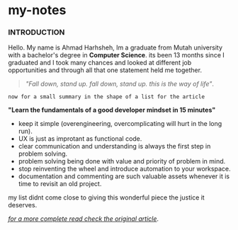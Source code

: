 # my-notes
### INTRODUCTION
Hello. My name is Ahmad Harhsheh, Im a graduate from Mutah university with a bachelor's degree in **Computer Science**. its been 13 months since I graduated and I took many chances and looked at different job opportunities and through all that one statement held me together.
>
>*"Fall down, stand up. fall down, stand up. this is the way of life"*.
>
    now for a small summary in the shape of a list for the article 
**"Learn the fundamentals of a good developer mindset in 15 minutes"**
- keep it simple (overengineering, overcomplicating will hurt in the long run).
- UX is just as improtant as functional code.
- clear communication and understanding is always the first step in problem solving.
- problem solving being done with value and priority of problem in mind.
- stop reinventing the wheel and introduce automation to your workspace.
- documentation and commenting are such valuable assets whenever it is time to revisit an old project.

my list didnt come close to giving this wonderful piece the justice it deserves.

*[for a more complete read check the original article](https://www.freecodecamp.org/news/learn-the-fundamentals-of-a-good-developer-mindset-in-15-minutes-81321ab8a682/)*.